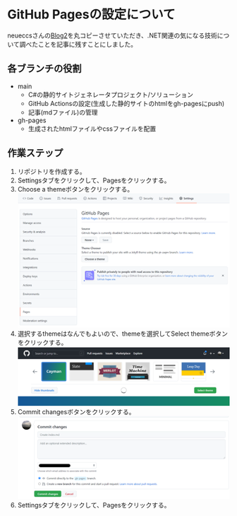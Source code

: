 # GitHub Pagesの設定について

neueccsさんの[Blog2](https://github.com/neuecc/Blog2)を丸コピーさせていただき、.NET関連の気になる技術について調べたことを記事に残すことにしました。

## 各ブランチの役割
* main
    * C#の静的サイトジェネレータプロジェクト/ソリューション
    * GitHub Actionsの設定(生成した静的サイトのhtmlをgh-pagesにpush)
    * 記事(mdファイル)の管理
* gh-pages
    * 生成されたhtmlファイルやcssファイルを配置

## 作業ステップ
1. リポジトリを作成する。
2. Settingsタブをクリックして、Pagesをクリックする。
3. Choose a themeボタンをクリックする。<br>
![](/images/2021-12-29/2021-12-29-21-09-00.png)
4. 選択するthemeはなんでもよいので、themeを選択してSelect themeボタンをクリックする。
![](/images/2021-12-29/2021-12-29-21-13-20.png)
5. Commit changesボタンをクリックする。
![](/images/2021-12-29/2021-12-29-21-17-39.png)
6. Settingsタブをクリックして、Pagesをクリックする。
